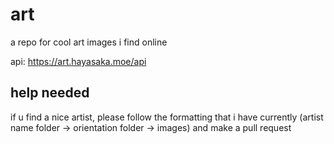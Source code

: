 # art

a repo for cool art images i find online

api: https://art.hayasaka.moe/api

## help needed

if u find a nice artist, please follow the formatting that i have currently (artist name folder -> orientation folder -> images) and make a pull request

